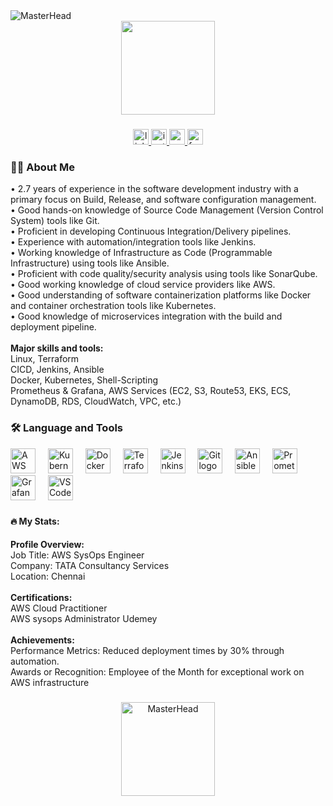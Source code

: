 <img src="https://liveimages.algoworks.com/new-algoworks/wp-content/uploads/2023/01/05114244/DevOps-Challenges.gif" alt="MasterHead" />

<div align="center">
  <img height="150" src="https://miro.medium.com/v2/resize:fit:828/format:webp/1*DluPjzT_eTUFdzHCI7JBZA.gif" />
</div>

###

<div align="center">
  <a href="https://www.linkedin.com/in/balu-thripurari-b77515235/" target="_blank">
    <img src="https://img.shields.io/static/v1?message=LinkedIn&logo=linkedin&label=&color=0077B5&logoColor=white&style=for-the-badge" height="25" alt="linkedin logo" />
  </a>
  <a href="https://www.instagram.com/balu_mahendra_gowda____/" target="_blank">
    <img src="https://img.shields.io/static/v1?message=Instagram&logo=instagram&label=&color=E4405F&logoColor=white&style=for-the-badge" height="25" alt="instagram logo" />
  </a>
  <a href="mailto:baluthripurari@gmail.com" target="_blank">
    <img src="https://img.shields.io/static/v1?message=Gmail&logo=gmail&label=&color=D14836&logoColor=white&style=for-the-badge" height="25" alt="gmail logo" />
  </a>
  <a href="https://www.facebook.com/rajendra.balu.09" target="_blank">
    <img src="https://img.shields.io/static/v1?message=Facebook&logo=facebook&label=&color=1877F2&logoColor=white&style=for-the-badge" height="25" alt="facebook logo" />
  </a>
</div>

###

<h3 align="left">👩‍💻 About Me</h3>

<p align="left">
  • 2.7 years of experience in the software development industry with a primary focus on Build, Release, and software configuration management.<br>
  • Good hands-on knowledge of Source Code Management (Version Control System) tools like Git.<br>
  • Proficient in developing Continuous Integration/Delivery pipelines.<br>
  • Experience with automation/integration tools like Jenkins.<br>
  • Working knowledge of Infrastructure as Code (Programmable Infrastructure) using tools like Ansible.<br>
  • Proficient with code quality/security analysis using tools like SonarQube.<br>
  • Good working knowledge of cloud service providers like AWS.<br>
  • Good understanding of software containerization platforms like Docker and container orchestration tools like Kubernetes.<br>
  • Good knowledge of microservices integration with the build and deployment pipeline.<br><br>
  <strong>Major skills and tools:</strong><br>
  Linux, Terraform<br>
  CICD, Jenkins, Ansible<br>
  Docker, Kubernetes, Shell-Scripting<br>
  Prometheus & Grafana, AWS Services (EC2, S3, Route53, EKS, ECS, DynamoDB, RDS, CloudWatch, VPC, etc.)
</p>

###

<h3 align="left">🛠 Language and Tools</h3>

<div align="left">
  <img src="https://skillicons.dev/icons?i=aws" height="40" alt="AWS logo" />
  <img width="12" />
  <img src="https://cdn.jsdelivr.net/gh/devicons/devicon/icons/kubernetes/kubernetes-plain.svg" height="40" alt="Kubernetes logo" />
  <img width="12" />
  <img src="https://cdn.jsdelivr.net/gh/devicons/devicon/icons/docker/docker-plain-wordmark.svg" height="40" alt="Docker logo" />
  <img width="12" />
  <img src="https://cdn.jsdelivr.net/gh/devicons/devicon/icons/terraform/terraform-original.svg" height="40" alt="Terraform logo" />
  <img width="12" />
  <img src="https://cdn.jsdelivr.net/gh/devicons/devicon/icons/jenkins/jenkins-line.svg" height="40" alt="Jenkins logo" />
  <img width="12" />
  <img src="https://cdn.jsdelivr.net/gh/devicons/devicon/icons/git/git-original.svg" height="40" alt="Git logo" />
  <img width="12" />
  <img src="https://cdn.jsdelivr.net/gh/devicons/devicon/icons/ansible/ansible-original.svg" height="40" alt="Ansible logo" />
  <img width="12" />
  <img src="https://cdn.jsdelivr.net/gh/devicons/devicon/icons/prometheus/prometheus-original.svg" height="40" alt="Prometheus logo" />
  <img width="12" />
  <img src="https://cdn.jsdelivr.net/gh/devicons/devicon/icons/grafana/grafana-original.svg" height="40" alt="Grafana logo" />
  <img width="12" />
  <img src="https://cdn.jsdelivr.net/gh/devicons/devicon/icons/vscode/vscode-original.svg" height="40" alt="VSCode logo" />
</div>

###

<h4 align="left">🔥 My Stats:</h4>
<p align="left">
  <strong>Profile Overview:</strong><br>
  Job Title: AWS SysOps Engineer<br>
  Company: TATA Consultancy Services<br>
  Location: Chennai<br><br>
  <strong>Certifications:</strong><br>
  AWS Cloud Practitioner<br>
  AWS sysops Administrator Udemey<br><br>
  <strong>Achievements:</strong><br>
  Performance Metrics: Reduced deployment times by 30% through automation.<br>
  Awards or Recognition: Employee of the Month for exceptional work on AWS infrastructure
</p>

###

<div align="center">
  <img height="150" src="https://media.dev.to/cdn-cgi/image/width=1000,height=420,fit=cover,gravity=auto,format=auto/https%3A%2F%2Fdev-to-uploads.s3.amazonaws.com%2Fuploads%2Farticles%2Fvncshjqsvficcxcyx76i.gif" alt="MasterHead" />
</div>

